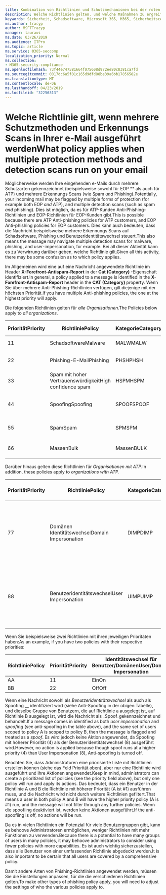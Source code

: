 ```yaml
---
title: Kombination von Richtlinien und Schutzmechanismen bei der roten Markierung von e-Mails
description: Welche Richtlinien gelten, und welche Maßnahmen zu ergreifen sind, wenn e-Mails als Schadsoftware, Spam, hoch vertrauenswürdige Spam, Phishing und massenweise EOP und/oder ATP gekennzeichnet sind.
keywords: Sicherheit, Schadsoftware, Microsoft 365, M365, Sicherheitscenter, ATP, Windows Defender ATP, Office 365 ATP, Azure ATP
ms.author: tracyp
author: MSFTTracyp
manager: laurawi
ms.date: 03/26/2019
ms.audience: ITPro
ms.topic: article
ms.service: O365-seccomp
localization_priority: Normal
ms.collection:
- M365-security-compliance
ms.openlocfilehash: 73f44e747581664f075608d972ee80c8381ca7fd
ms.sourcegitcommit: 0017dc6a5f81c165d9dfd88be39a6bb17856582e
ms.translationtype: MT
ms.contentlocale: de-DE
ms.lasthandoff: 04/23/2019
ms.locfileid: "32256313"
---
```

# <a name="what-policy-applies-when-multiple-protection-methods-and-detection-scans-run-on-your-email"></a><span data-ttu-id="736b9-104">Welche Richtlinie gilt, wenn mehrere Schutzmethoden und Erkennungs Scans in Ihrer e-Mail ausgeführt werden</span><span class="sxs-lookup"><span data-stu-id="736b9-104">What policy applies when multiple protection methods and detection scans run on your email</span></span>

<span data-ttu-id="736b9-105">Möglicherweise werden Ihre eingehenden e-Mails durch mehrere Schutzarten gekennzeichnet (beispielsweise sowohl für EOP \*\* als auch für ATP) und mehrere Erkennungs Scans (wie Spam *und* Phishing).</span><span class="sxs-lookup"><span data-stu-id="736b9-105">Potentially, your incoming mail may be flagged by multiple forms of protection (for example both EOP *and* ATP), and multiple detection scans (such as spam *and* phishing).</span></span> <span data-ttu-id="736b9-106">Dies ist möglich, da es für ATP-Kunden Anti-Phishing-Richtlinien und EOP-Richtlinien für EOP-Kunden gibt.</span><span class="sxs-lookup"><span data-stu-id="736b9-106">This is possible because there are ATP Anti-phishing policies for ATP customers, and EOP Anti-phishing policies for EOP customers.</span></span> <span data-ttu-id="736b9-107">Dies kann auch bedeuten, dass die Nachricht beispielsweise mehrere Erkennungs Scans auf Schadsoftware, Phishing und Benutzeridentitätswechsel steuert.</span><span class="sxs-lookup"><span data-stu-id="736b9-107">This also means the message may navigate multiple detection scans for malware, phishing, and user-impersonation, for example.</span></span> <span data-ttu-id="736b9-108">Bei all dieser Aktivität kann es zu Verwirrung darüber geben, welche Richtlinie gilt.</span><span class="sxs-lookup"><span data-stu-id="736b9-108">Given all this activity, there may be some confusion as to which policy applies.</span></span>

<span data-ttu-id="736b9-109">Im Allgemeinen wird eine auf eine Nachricht angewendete Richtlinie im Header **X-Forefront-Antispam-Report** in der **Cat (Category)** -Eigenschaft identifiziert.</span><span class="sxs-lookup"><span data-stu-id="736b9-109">In general, a policy applied to a message is identified in the **X-Forefront-Antispam-Report** header in the **CAT (Category)** property.</span></span> <span data-ttu-id="736b9-110">Wenn Sie über mehrere Anti-Phishing-Richtlinien verfügen, gilt diejenige mit der höchsten Priorität.</span><span class="sxs-lookup"><span data-stu-id="736b9-110">If you have multiple Anti-phishing policies, the one at the highest priority will apply.</span></span>

<span data-ttu-id="736b9-111">Die folgenden Richtlinien gelten für _alle Organisationen_.</span><span class="sxs-lookup"><span data-stu-id="736b9-111">The Policies below apply to _all organizations_.</span></span>

|<span data-ttu-id="736b9-112">Priorität</span><span class="sxs-lookup"><span data-stu-id="736b9-112">Priority</span></span> |<span data-ttu-id="736b9-113">Richtlinie</span><span class="sxs-lookup"><span data-stu-id="736b9-113">Policy</span></span>  |<span data-ttu-id="736b9-114">Kategorie</span><span class="sxs-lookup"><span data-stu-id="736b9-114">Category</span></span>  |<span data-ttu-id="736b9-115">Wo verwaltet</span><span class="sxs-lookup"><span data-stu-id="736b9-115">Where Managed</span></span> |
|---------|---------|---------|---------|
|<span data-ttu-id="736b9-116">1</span><span class="sxs-lookup"><span data-stu-id="736b9-116">1</span></span>     | <span data-ttu-id="736b9-117">Schadsoftware</span><span class="sxs-lookup"><span data-stu-id="736b9-117">Malware</span></span>      | <span data-ttu-id="736b9-118">MALW</span><span class="sxs-lookup"><span data-stu-id="736b9-118">MALW</span></span>      | <span data-ttu-id="736b9-119">Schadsoftware-Richtlinie</span><span class="sxs-lookup"><span data-stu-id="736b9-119">Malware policy</span></span>   |
|<span data-ttu-id="736b9-120">2</span><span class="sxs-lookup"><span data-stu-id="736b9-120">2</span></span>     | <span data-ttu-id="736b9-121">Phishing-E-Mail</span><span class="sxs-lookup"><span data-stu-id="736b9-121">Phishing</span></span>     | <span data-ttu-id="736b9-122">PHSH</span><span class="sxs-lookup"><span data-stu-id="736b9-122">PHSH</span></span>     | <span data-ttu-id="736b9-123">Konfigurieren von Spamfilterrichtlinien</span><span class="sxs-lookup"><span data-stu-id="736b9-123">Configure your spam filter policies</span></span>     |
|<span data-ttu-id="736b9-124">3</span><span class="sxs-lookup"><span data-stu-id="736b9-124">3</span></span>     | <span data-ttu-id="736b9-125">Spam mit hoher Vertrauenswürdigkeit</span><span class="sxs-lookup"><span data-stu-id="736b9-125">High confidence spam</span></span>      | <span data-ttu-id="736b9-126">HSPM</span><span class="sxs-lookup"><span data-stu-id="736b9-126">HSPM</span></span>        | <span data-ttu-id="736b9-127">Konfigurieren von Spamfilterrichtlinien</span><span class="sxs-lookup"><span data-stu-id="736b9-127">Configure your spam filter policies</span></span>        |
|<span data-ttu-id="736b9-128">4</span><span class="sxs-lookup"><span data-stu-id="736b9-128">4</span></span>     | <span data-ttu-id="736b9-129">Spoofing</span><span class="sxs-lookup"><span data-stu-id="736b9-129">Spoofing</span></span>        | <span data-ttu-id="736b9-130">SPOOF</span><span class="sxs-lookup"><span data-stu-id="736b9-130">SPOOF</span></span>        | <span data-ttu-id="736b9-131">Anti-Phishing-Richtlinie, spoof Intelligence</span><span class="sxs-lookup"><span data-stu-id="736b9-131">Anti-phishing policy, spoof intelligence</span></span>        |
|<span data-ttu-id="736b9-132">5</span><span class="sxs-lookup"><span data-stu-id="736b9-132">5</span></span>     | <span data-ttu-id="736b9-133">Spam</span><span class="sxs-lookup"><span data-stu-id="736b9-133">Spam</span></span>         | <span data-ttu-id="736b9-134">SPM</span><span class="sxs-lookup"><span data-stu-id="736b9-134">SPM</span></span>         | <span data-ttu-id="736b9-135">Konfigurieren von Spamfilterrichtlinien</span><span class="sxs-lookup"><span data-stu-id="736b9-135">Configure your spam filter policies</span></span>         |
|<span data-ttu-id="736b9-136">6</span><span class="sxs-lookup"><span data-stu-id="736b9-136">6</span></span>     | <span data-ttu-id="736b9-137">Massen</span><span class="sxs-lookup"><span data-stu-id="736b9-137">Bulk</span></span>         | <span data-ttu-id="736b9-138">Massen</span><span class="sxs-lookup"><span data-stu-id="736b9-138">BULK</span></span>        | <span data-ttu-id="736b9-139">Konfigurieren von Spamfilterrichtlinien</span><span class="sxs-lookup"><span data-stu-id="736b9-139">Configure your spam filter policies</span></span>         |

<span data-ttu-id="736b9-140">Darüber hinaus gelten diese Richtlinien für _Organisationen mit ATP_.</span><span class="sxs-lookup"><span data-stu-id="736b9-140">In addition, these policies apply to _organizations with ATP_.</span></span>

|<span data-ttu-id="736b9-141">Priorität</span><span class="sxs-lookup"><span data-stu-id="736b9-141">Priority</span></span> |<span data-ttu-id="736b9-142">Richtlinie</span><span class="sxs-lookup"><span data-stu-id="736b9-142">Policy</span></span>  |<span data-ttu-id="736b9-143">Kategorie</span><span class="sxs-lookup"><span data-stu-id="736b9-143">Category</span></span>  |<span data-ttu-id="736b9-144">Wo verwaltet</span><span class="sxs-lookup"><span data-stu-id="736b9-144">Where Managed</span></span> |
|---------|---------|---------|---------|
|<span data-ttu-id="736b9-145">7</span><span class="sxs-lookup"><span data-stu-id="736b9-145">7</span></span>     | <span data-ttu-id="736b9-146">Domänen Identitätswechsel</span><span class="sxs-lookup"><span data-stu-id="736b9-146">Domain Impersonation</span></span>         | <span data-ttu-id="736b9-147">DIMP</span><span class="sxs-lookup"><span data-stu-id="736b9-147">DIMP</span></span>         | <span data-ttu-id="736b9-148">Einrichten von Office 365 ATP-Antiphishing-und-Phishing-Richtlinien</span><span class="sxs-lookup"><span data-stu-id="736b9-148">Set up Office 365 ATP anti-phishing and anti-phishing policies</span></span>        |
|<span data-ttu-id="736b9-149">8</span><span class="sxs-lookup"><span data-stu-id="736b9-149">8</span></span>     | <span data-ttu-id="736b9-150">Benutzeridentitätswechsel</span><span class="sxs-lookup"><span data-stu-id="736b9-150">User Impersonation</span></span>        | <span data-ttu-id="736b9-151">UIMP</span><span class="sxs-lookup"><span data-stu-id="736b9-151">UIMP</span></span>         | <span data-ttu-id="736b9-152">Einrichten von Office 365 ATP-Antiphishing-und-Phishing-Richtlinien</span><span class="sxs-lookup"><span data-stu-id="736b9-152">Set up Office 365 ATP anti-phishing and anti-phishing policies</span></span>         |

<span data-ttu-id="736b9-153">Wenn Sie beispielsweise zwei Richtlinien mit ihren jeweiligen Prioritäten haben:</span><span class="sxs-lookup"><span data-stu-id="736b9-153">As an example, if you have two policies with their respective priorities:</span></span>

|<span data-ttu-id="736b9-154">Richtlinie</span><span class="sxs-lookup"><span data-stu-id="736b9-154">Policy</span></span>  |<span data-ttu-id="736b9-155">Priorität</span><span class="sxs-lookup"><span data-stu-id="736b9-155">Priority</span></span>  |<span data-ttu-id="736b9-156">Identitätswechsel für Benutzer/Domänen</span><span class="sxs-lookup"><span data-stu-id="736b9-156">User/Domain Impersonation</span></span>  |<span data-ttu-id="736b9-157">Antispoofing</span><span class="sxs-lookup"><span data-stu-id="736b9-157">Anti-spoofing</span></span>  |
|---------|---------|---------|---------|
|<span data-ttu-id="736b9-158">A</span><span class="sxs-lookup"><span data-stu-id="736b9-158">A</span></span>     | <span data-ttu-id="736b9-159">1</span><span class="sxs-lookup"><span data-stu-id="736b9-159">1</span></span>        | <span data-ttu-id="736b9-160">Ein</span><span class="sxs-lookup"><span data-stu-id="736b9-160">On</span></span>        |<span data-ttu-id="736b9-161">Off</span><span class="sxs-lookup"><span data-stu-id="736b9-161">Off</span></span>         |
|<span data-ttu-id="736b9-162">B</span><span class="sxs-lookup"><span data-stu-id="736b9-162">B</span></span>     | <span data-ttu-id="736b9-163">2</span><span class="sxs-lookup"><span data-stu-id="736b9-163">2</span></span>        | <span data-ttu-id="736b9-164">Off</span><span class="sxs-lookup"><span data-stu-id="736b9-164">Off</span></span>        | <span data-ttu-id="736b9-165">Ein</span><span class="sxs-lookup"><span data-stu-id="736b9-165">On</span></span>        |

<span data-ttu-id="736b9-166">Wenn eine Nachricht sowohl als _Benutzeridentitätswechsel_ als auch als Spoofing __ identifiziert wird (siehe Anti-Spoofing in der obigen Tabelle), und dieselbe Gruppe von Benutzern, die auf Richtlinie a ausgelegt ist, auf Richtlinie B ausgelegt ist, wird die Nachricht als _Spoof_gekennzeichnet und behandelt.</span><span class="sxs-lookup"><span data-stu-id="736b9-166">If a message comes in identified as both _user impersonation_ and _spoofing_ (see anti-spoofing in the table above), and the same set of users scoped to policy A is scoped to policy B, then the message is flagged and treated as a _spoof_.</span></span> <span data-ttu-id="736b9-167">Es wird jedoch keine Aktion angewendet, da Spoofing mit höherer Priorität (4) als der Benutzeridentitätswechsel (8) ausgeführt wird.</span><span class="sxs-lookup"><span data-stu-id="736b9-167">However, no action is applied because though spoof runs at a higher priority (4) than User Impersonation (8), Anti-spoofing is turned off.</span></span>

<span data-ttu-id="736b9-168">Beachten Sie, dass Administratoren eine priorisierte Liste mit Richtlinien erstellen können (siehe das Feld Priorität oben), aber nur eine Richtlinie wird ausgeführt und ihre Aktionen angewendet.</span><span class="sxs-lookup"><span data-stu-id="736b9-168">Keep in mind, administrators can create a prioritized list of policies (see the priority field above), but only one policy will run and apply its actions.</span></span> <span data-ttu-id="736b9-169">Das bedeutet, dass ein Benutzer in der Richtlinie A und B die Richtlinie mit höherer Priorität (A ist #1) ausführen muss, und die Nachricht wird nicht durch weitere Richtlinien gefiltert.</span><span class="sxs-lookup"><span data-stu-id="736b9-169">That means a user in both policy A and B will have the higher priority policy (A is #1) run, and the message will not filter through any further policies.</span></span> <span data-ttu-id="736b9-170">Wenn die spoofiing deaktiviert ist, werden keine Aktionen ausgeführt.</span><span class="sxs-lookup"><span data-stu-id="736b9-170">If the anti-spoofiing is off, no actions will be run.</span></span>

<span data-ttu-id="736b9-171">Da es in vielen Richtlinien ein Potenzial für viele Benutzergruppen gibt, kann es behoove Administratoren ermöglichen, weniger Richtlinien mit mehr Funktionen zu verwenden.</span><span class="sxs-lookup"><span data-stu-id="736b9-171">Because there is a potential to have many groups of users in many policies, it may behoove administrators to consider using fewer policies with more capabilities.</span></span> <span data-ttu-id="736b9-172">Es ist auch wichtig sicherzustellen, dass alle Benutzer von einer umfassenden Richtlinie abgedeckt werden.</span><span class="sxs-lookup"><span data-stu-id="736b9-172">It is also important to be certain that all users are covered by a comprehensive policy.</span></span>

<span data-ttu-id="736b9-173">Damit andere Arten von Phishing-Richtlinien angewendet werden, müssen Sie die Einstellungen anpassen, für die die verschiedenen Richtlinien gelten.</span><span class="sxs-lookup"><span data-stu-id="736b9-173">To make other types of phishing policy apply, you will need to adjust the settings of who the various policies apply to.</span></span>



